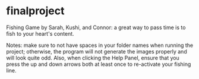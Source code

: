 # finalproject
Fishing Game by Sarah, Kushi, and Connor: a great way to pass time is to fish to your heart's content. 

Notes: make sure to not have spaces in your folder names when running the project; otherwise, the program will not generate the images properly and will look quite odd. Also, when clicking the Help Panel, ensure that you press the up and down arrows both at least once to re-activate your fishing line. 
